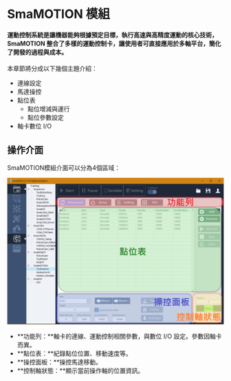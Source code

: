 # SmaMOTION 模組

#### 運動控制系統是讓機器能夠根據預定目標，執行高速與高精度運動的核心技術，SmaMOTION 整合了多樣的運動控制卡，讓使用者可直接應用於多軸平台，簡化了開發的過程與成本。

本章節將分成以下幾個主題介紹：

* 連線設定
* 馬達操控
* 點位表
  * 點位增減與運行
  * 點位參數設定
* 軸卡數位 I/O

## 操作介面

SmaMOTION模組介面可以分為4個區域：

![&#x64CD;&#x4F5C;&#x4ECB;&#x9762;](../../.gitbook/assets/motionmodule_panel_info.PNG)

* **功能列：**軸卡的連線、運動控制相關參數，與數位 I/O 設定。參數因軸卡而異。
* **點位表：**紀錄點位位置、移動速度等。
* **操控面板：**操控馬達移動。
* **控制軸狀態：**顯示當前操作軸的位置資訊。

